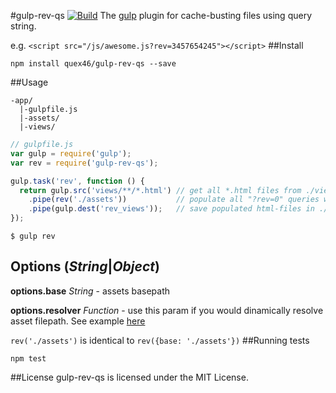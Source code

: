 #gulp-rev-qs [![Build][travis-image]][travis-url]
The [gulp](http://gulpjs.com/) plugin for cache-busting files using query string.

e.g. ```<script src="/js/awesome.js?rev=3457654245"></script>```
##Install
```
npm install quex46/gulp-rev-qs --save
```
##Usage
```
-app/
  |-gulpfile.js
  |-assets/
  |-views/
```
```javascript
// gulpfile.js
var gulp = require('gulp');
var rev = require('gulp-rev-qs');

gulp.task('rev', function () {
  return gulp.src('views/**/*.html') // get all *.html files from ./views/
    .pipe(rev('./assets'))           // populate all "?rev=0" queries with checksums
    .pipe(gulp.dest('rev_views'));   // save populated html-files in ./rev_views/
});
```
```
$ gulp rev
```
## Options (*String*|*Object*)
**options.base** *String* - assets basepath

**options.resolver** *Function* - use this param if you would dinamically resolve asset filepath. See example [here](https://github.com/quex46/gulp-rev-qs/issues/1)

``rev('./assets')`` is identical to ``rev({base: './assets'})``
##Running tests
```
npm test
```
##License
gulp-rev-qs is licensed under the MIT License.

[travis-url]: https://travis-ci.org/quex46/gulp-rev-qs
[travis-image]: https://travis-ci.org/quex46/gulp-rev-qs.svg?branch=master

